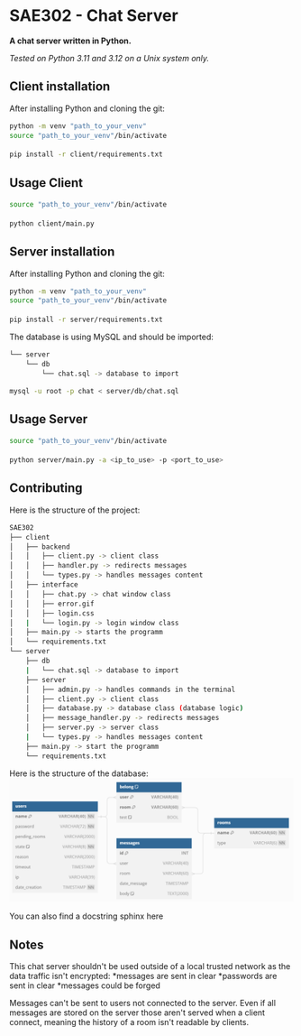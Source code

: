 # SAE302 - Chat Server

**A chat server written in Python.**

*Tested on Python 3.11 and 3.12 on a Unix system only.*

## Client installation

After installing Python and cloning the git:

```bash
python -m venv "path_to_your_venv"
source "path_to_your_venv"/bin/activate

pip install -r client/requirements.txt
```

## Usage Client
```bash
source "path_to_your_venv"/bin/activate

python client/main.py
```

## Server installation

After installing Python and cloning the git:

```bash
python -m venv "path_to_your_venv"
source "path_to_your_venv"/bin/activate

pip install -r server/requirements.txt
```
The database is using MySQL and should be imported:
```bash
└── server
    └── db
        └── chat.sql -> database to import
```
```bash
mysql -u root -p chat < server/db/chat.sql
```


## Usage Server
```bash
source "path_to_your_venv"/bin/activate

python server/main.py -a <ip_to_use> -p <port_to_use>
```

## Contributing

Here is the structure of the project:
```bash
SAE302
├── client
│   ├── backend
│   │   ├── client.py -> client class
│   │   ├── handler.py -> redirects messages
│   │   └── types.py -> handles messages content
│   ├── interface
│   │   ├── chat.py -> chat window class
│   │   ├── error.gif
│   │   ├── login.css
│   |   └── login.py -> login window class
│   ├── main.py -> starts the programm
│   └── requirements.txt
└── server
    ├── db
    |   └── chat.sql -> database to import
    ├── server
    │   ├── admin.py -> handles commands in the terminal
    │   ├── client.py -> client class
    │   ├── database.py -> database class (database logic)
    │   ├── message_handler.py -> redirects messages
    │   ├── server.py -> server class
    |   └── types.py -> handles messages content
    ├── main.py -> start the programm
    └── requirements.txt   
```

Here is the structure of the database:
![dbdiagram](https://github.com/basilelt/SAE302/blob/main/docs/sql/dbdiagram.png?raw=true)

You can also find a docstring sphinx here

## Notes
This chat server shouldn't be used outside of a local trusted network as the data traffic isn't encrypted:
*messages are sent in clear
*passwords are sent in clear
*messages could be forged

Messages can't be sent to users not connected to the server. Even if all messages are stored on the server those aren't served when a client connect, meaning the history of a room isn't readable by clients.